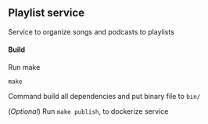 ## Playlist service

Service to organize songs and podcasts to playlists

#### Build

Run make

```shell
make
```

Command build all dependencies and put binary file to `bin/` 

(_Optional_) Run `make publish`, to dockerize service